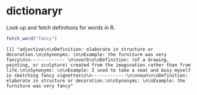# dictionaryr
Look up and fetch definitions for words in R. 


```r
fetch_word("fancy")
```
`[1] "adjective\n\nDefinition: elaborate in structure or decoration.\n\nSynonyms: \n\nExample: the furniture was very fancy\n\n-------------
\n\nverb\n\nDefinition: (of a drawing, painting, or sculpture) created from the imagination rather than from life.\n\nSynonyms: \n\nExample: I used to take a seat and busy myself in sketching fancy vignettes\n\n-------------\n\nnoun\n\nDefinition: elaborate in structure or decoration.\n\nSynonyms: \n\nExample: the furniture was very fancy"`

